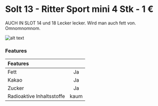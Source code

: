 # Solt 13 - Ritter Sport mini 4 Stk -  1 &euro;

AUCH IN SLOT 14 und 18
Lecker lecker. Wird man auch fett von. Omnomnomnom.

![alt text](https://github.com/zerocity/metalabAutomat/raw/master/1.jpg "Logo Title Text 1")

### Features

| Features  | |
| :------------ |:---------------:|
| Fett  | Ja  |
| Kakao  | Ja  |
| Zucker  | Ja  |
| Radioaktive Inhaltsstoffe  | kaum  |
